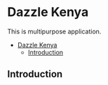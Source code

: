 # Dazzle Kenya

This is multipurpose application.

- [Dazzle Kenya](#dazzle-kenya)
  - [Introduction](#introduction)

## Introduction
